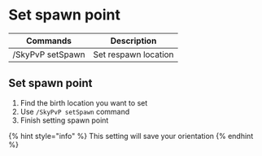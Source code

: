 # Set spawn point

| Commands         | Description          |
| ---------------- | -------------------- |
| /SkyPvP setSpawn | Set respawn location |

## Set spawn point

1. Find the birth location you want to set
2. Use `/SkyPvP setSpawn` command
3. Finish setting spawn point

{% hint style="info" %}
This setting will save your orientation
{% endhint %}

